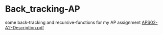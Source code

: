 # Back_tracking-AP
some back-tracking and recursive-functions for my AP assignment
[APS02-A2-Description.pdf](https://github.com/MahdyMokh7/Back_tracking-AP/files/11655721/APS02-A2-Description.pdf)
